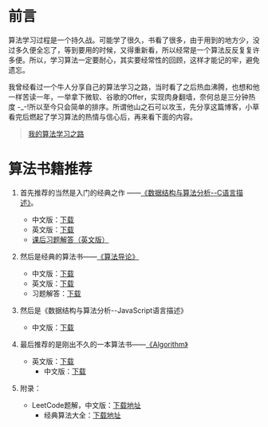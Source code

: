 # 前言


算法学习过程是一个持久战。可能学了很久，书看了很多，由于用到的地方少，没过多久便全忘了，等到要用的时候，又得重新看，所以经常是一个算法反反复复许多便。所以，学习算法一定要耐心，其实要经常性的回顾，这样才能记的牢，避免遗忘。

我曾经看过一个牛人分享自己的算法学习之路，当时看了之后热血沸腾，也想和他一样苦读一年，一举拿下微软、谷歌的Offer，实现肉身翻墙，奈何总是三分钟热度 -_-!所以至今只会简单的排序。所谓他山之石可以攻玉，先分享这篇博客，小草看完后燃起了学习算法的热情与信心后，再来看下面的内容。

> [我的算法学习之路](http://lucida.me/blog/on-learning-algorithms/)

# 算法书籍推荐


1.  首先推荐的当然是入门的经典之作 ——[《数据结构与算法分析--C语言描述》](https://book.douban.com/subject/1139426/)。
	- 中文版：[下载](https://pan.baidu.com/s/1c1TkTSc)
	- 英文版：[下载](https://pan.baidu.com/s/1boFFP63)
	- [课后习题解答（英文版）](https://www.quora.com/Is-there-an-answer-book-to-the-Data-Structures-and-Algorithm-Analysis-in-C++-by-Mark-Allen-Weiss-in-his-fourth-edition)

2. 然后是经典的算法书——[《算法导论》](https://book.douban.com/subject/1885170/)
	- 中文版：[下载](https://pan.baidu.com/s/1bpzbdT1)
	- 英文版：[下载](https://pan.baidu.com/s/1hs0SJeG)
	- 习题解答：[下载](https://pan.baidu.com/s/1pKSO8J5)
    
3. 然后是《数据结构与算法分析--JavaScript语言描述》
	- 中文版：[下载](https://pan.baidu.com/s/1i54U185)
	
4. 最后推荐的是刚出不久的一本算法书——[《Algorithm》](https://book.douban.com/subject/10432347/)
	- 英文版：[下载](https://pan.baidu.com/s/1kVz0IFX)
        - 中文版：[下载](https://pan.baidu.com/s/1eSofCDc)
   
5.  附录：
	- LeetCode题解，中文版：[下载地址](https://pan.baidu.com/s/1eSofCDc)
        - 经典算法大全：[下载地址](https://pan.baidu.com/s/1mhBZDvq)
